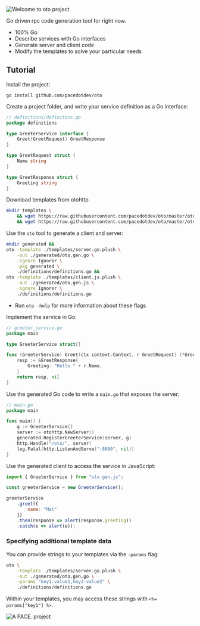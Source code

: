 ![Welcome to oto project](oto-logo.png)

Go driven rpc code generation tool for right now.

- 100% Go
- Describe services with Go interfaces
- Generate server and client code
- Modify the templates to solve your particular needs

## Tutorial

Install the project:

```
go install github.com/pacedotdev/oto
```

Create a project folder, and write your service definition as a Go interface:

```go
// definitions/definitons.go
package definitions

type GreeterService interface {
    Greet(GreetRequest) GreetResponse
}

type GreetRequest struct {
    Name string
}

type GreetResponse struct {
    Greeting string
}
```

Download templates from otohttp

```bash
mkdir templates \
    && wget https://raw.githubusercontent.com/pacedotdev/oto/master/otohttp/templates/server.go.plush -q -O ./templates/server.go.plush \
    && wget https://raw.githubusercontent.com/pacedotdev/oto/master/otohttp/templates/client.js.plush -q -O ./templates/client.js.plush
```

Use the `oto` tool to generate a client and server:

```bash
mkdir generated &&
oto -template ./templates/server.go.plush \
    -out ./generated/oto.gen.go \
    -ignore Ignorer \
    -pkg generated \
    ./definitions/definitions.go &&
oto -template ./templates/client.js.plush \
    -out ./generated/oto.gen.js \
    -ignore Ignorer \
    ./definitions/definitions.go
```

- Run `oto -help` for more information about these flags

Implement the service in Go:

```go
// greeter_service.go
package main

type GreeterService struct{}

func (GreeterService) Greet(ctx context.Context, r GreetRequest) (*GreetResponse, error) {
    resp := &GreetResponse{
        Greeting: "Hello " + r.Name,
    }
    return resp, nil
}
```

Use the generated Go code to write a `main.go` that exposes the server:

```go
// main.go
package main

func main() {
    g := GreeterService{}
    server := otohttp.NewServer()
    generated.RegisterGreeterService(server, g)
    http.Handle("/oto/", server)
    log.Fatal(http.ListenAndServe(":8080", nil))
}
```

Use the generated client to access the service in JavaScript:

```javascript
import { GreeterService } from "oto.gen.js";

const greeterService = new GreeterService();

greeterService
    .greet({
        name: "Mat"
    })
    .then(response => alert(response.greeting))
    .catch(e => alert(e));
```

### Specifying additional template data

You can provide strings to your templates via the `-params` flag:

```bash
oto \
    -template ./templates/server.go.plush \
    -out ./generated/oto.gen.go \
    -params "key1:value1,key2:value2" \
    ./definitions/definitions.go
```

Within your templates, you may access these strings with `<%= params["key1"] %>`.

![A PACE. project](pace-footer.png)
